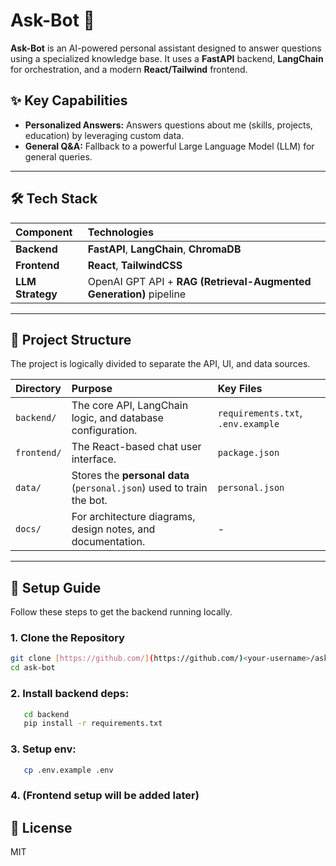 # Ask-Bot 🤖

**Ask-Bot** is an AI-powered personal assistant designed to answer questions using a specialized knowledge base. It uses a **FastAPI** backend, **LangChain** for orchestration, and a modern **React/Tailwind** frontend.

## ✨ Key Capabilities

* **Personalized Answers:** Answers questions about me (skills, projects, education) by leveraging custom data.
* **General Q&A:** Fallback to a powerful Large Language Model (LLM) for general queries.

---

## 🛠 Tech Stack

| Component | Technologies |
| :--- | :--- |
| **Backend** | **FastAPI**, **LangChain**, **ChromaDB** |
| **Frontend** | **React**, **TailwindCSS** |
| **LLM Strategy** | OpenAI GPT API + **RAG (Retrieval-Augmented Generation)** pipeline |

---

## 📂 Project Structure

The project is logically divided to separate the API, UI, and data sources.

| Directory | Purpose | Key Files |
| :--- | :--- | :--- |
| `backend/` | The core API, LangChain logic, and database configuration. | `requirements.txt`, `.env.example` |
| `frontend/` | The React-based chat user interface. | `package.json` |
| `data/` | Stores the **personal data** (`personal.json`) used to train the bot. | `personal.json` |
| `docs/` | For architecture diagrams, design notes, and documentation. | - |

---

## 🚀 Setup Guide

Follow these steps to get the backend running locally.

### 1. Clone the Repository

```bash
git clone [https://github.com/](https://github.com/)<your-username>/ask-bot.git
cd ask-bot
```

### 2. Install backend deps:
```bash
   cd backend
   pip install -r requirements.txt
```

### 3. Setup env:
```bash
   cp .env.example .env
```

### 4. (Frontend setup will be added later)

## 📜 License
MIT
